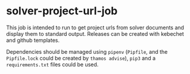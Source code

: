# solver-project-url-job

This job is intended to run to get project urls from solver documents and display them to standard output. Releases can be created with kebechet and github templates.

Dependencies should be managed using `pipenv` (`Pipfile`, and the `Pipfile.lock` could be created by `thamos advise`), `pip3` and a `requirements.txt` files could be used.
